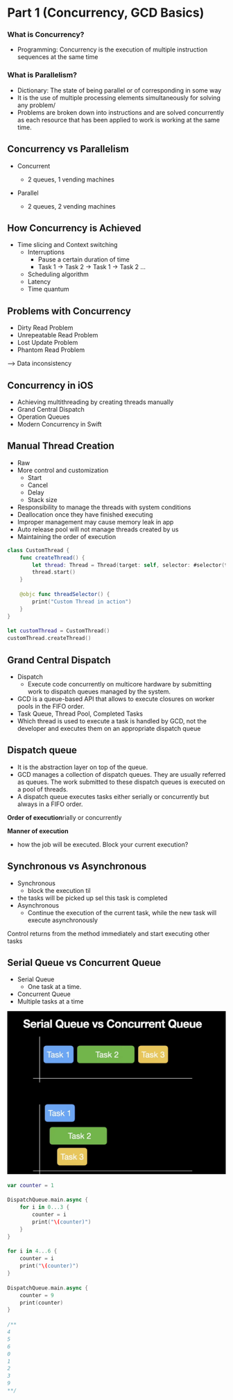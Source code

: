 # Part 1 (Concurrency, GCD Basics)


### What is Concurrency?
- Programming: Concurrency is the execution of multiple instruction sequences at the same time

### What is Parallelism?
- Dictionary: The state of being parallel or of corresponding in some way
- It is the use of multiple processing elements simultaneously for solving any problem/
- Problems are broken down into instructions and are solved concurrently as each resource that has been applied to work is working at the same time.


## Concurrency vs Parallelism

- Concurrent 
  - 2 queues, 1 vending machines

- Parallel
  - 2 queues, 2 vending machines

## How Concurrency is Achieved
- Time slicing and Context switching
  - Interruptions
    - Pause a certain duration of time
    - Task 1 -> Task 2 -> Task 1 -> Task 2 ...
  - Scheduling algorithm
  - Latency
  - Time quantum

## Problems with Concurrency
- Dirty Read Problem
- Unrepeatable Read Problem
- Lost Update Problem
- Phantom Read Problem

--> Data inconsistency

## Concurrency in iOS
- Achieving multithreading by creating threads manually
- Grand Central Dispatch
- Operation Queues
- Modern Concurrency in Swift

## Manual Thread Creation
- Raw
- More control and customization
  - Start
  - Cancel
  - Delay
  - Stack size
- Responsibility to manage the threads with system conditions
- Deallocation once they have finished executing
- Improper management may cause memory leak in app
- Auto release pool will not manage threads created by us
- Maintaining the order of execution

```swift
class CustomThread {
    func createThread() {
        let thread: Thread = Thread(target: self, selector: #selector(threadSelector), object: nil)
        thread.start()
    }
    
    @objc func threadSelector() {
        print("Custom Thread in action")
    }
}

let customThread = CustomThread()
customThread.createThread()

```

## Grand Central Dispatch
- Dispatch
  - Execute code concurrently on multicore hardware by submitting work to dispatch queues managed by the system.
- GCD is a queue-based API that allows to execute closures on worker pools in the FIFO order.
- Task Queue, Thread Pool, Completed Tasks
- Which thread is used to execute a task is handled by GCD, not the developer and executes them on an appropriate dispatch queue

## Dispatch queue
- It is the abstraction layer on top of the queue.
- GCD manages a collection of dispatch queues. They are usually referred as queues. The work submitted to these dispatch queues is executed on a pool of threads. 
- A dispatch queue executes tasks either serially or concurrently but always in a FIFO order. 

**Order of execution**rially or concurrently

**Manner of execution**
 - how the job will be executed. Block your current execution?
  

## Synchronous vs Asynchronous
- Synchronous
  - block the execution til
- the tasks will be picked up sel this task is completed
- Asynchronous
  - Continue the execution of the current task, while the new task will execute asynchronously

Control returns from the method immediately and start executing other tasks

## Serial Queue vs Concurrent Queue
- Serial Queue
  - One task at a time.
- Concurrent Queue
- Multiple tasks at a time

![alt text](../Screenshots/serial-queue-concurrent-queue.png)


```swift
var counter = 1

DispatchQueue.main.async {
    for i in 0...3 {
        counter = i
        print("\(counter)")
    }
}

for i in 4...6 {
    counter = i
    print("\(counter)")
}

DispatchQueue.main.async {
    counter = 9
    print(counter)
}

/**
4
5
6
0
1
2
3
9
**/
```